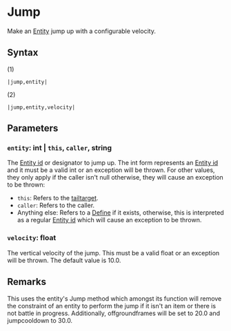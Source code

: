 # Jump

Make an [Entity](../../../Data%20format/Entity.md) jump up with a configurable velocity.

## Syntax

(1)

````
|jump,entity|
````

(2)

````
|jump,entity,velocity|
````

## Parameters

### `entity`: int | `this`, `caller`, string

The [Entity id](../Entity%20id.md) or designator to jump up. The int form represents an [Entity id](../Entity%20id.md) and it must be a valid int or an exception will be thrown. For other values, they only apply if the caller isn't null otherwise, they will cause an exception to be thrown:

* `this`: Refers to the [tailtarget](../../Notable%20local%20variable/tailtarget.md).
* `caller`: Refers to the caller.
* Anything else: Refers to a [Define](Define.md) if it exists, otherwise, this is interpreted as a regular [Entity id](../Entity%20id.md) which will cause an exception to be thrown.

### `velocity`: float

The vertical velocity of the jump. This must be a valid float or an exception will be thrown. The default value is 10.0.

## Remarks

This uses the entity's Jump method which amongst its function will remove the constraint of an entity to perform the jump if it isn't an item or there is not battle in progress. Additionally, offgroundframes will be set to 20.0 and jumpcooldown to 30.0.
